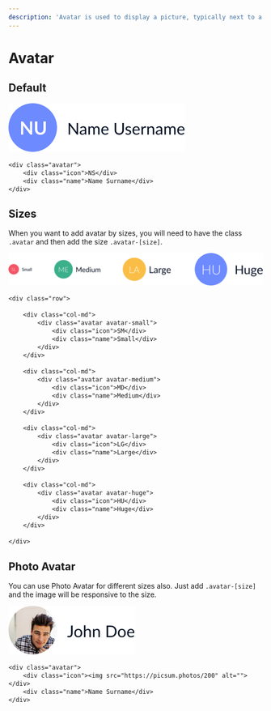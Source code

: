 ```yaml
---
description: 'Avatar is used to display a picture, typically next to a person''s name.'
---
```


# Avatar

## Default

![](../.gitbook/assets/default%20%281%29.svg)

```markup
<div class="avatar">
    <div class="icon">NS</div>
    <div class="name">Name Surname</div>
</div>
```

## Sizes

When you want to add avatar by sizes, you will need to have the class `.avatar` and then add the size `.avatar-[size]`.

![](../.gitbook/assets/sizes.svg)

```markup
<div class="row">

    <div class="col-md">
        <div class="avatar avatar-small">
            <div class="icon">SM</div>
            <div class="name">Small</div>
        </div>
    </div>

    <div class="col-md">
        <div class="avatar avatar-medium">
            <div class="icon">MD</div>
            <div class="name">Medium</div>
        </div>
    </div>

    <div class="col-md">
        <div class="avatar avatar-large">
            <div class="icon">LG</div>
            <div class="name">Large</div>
        </div>
    </div>

    <div class="col-md">
        <div class="avatar avatar-huge">
            <div class="icon">HU</div>
            <div class="name">Huge</div>
        </div>
    </div>

</div>
```

## Photo Avatar

You can use Photo Avatar for different sizes also. Just add `.avatar-[size]` and the image will be responsive to the size.

![](../.gitbook/assets/avatar.svg)

```markup
<div class="avatar">
    <div class="icon"><img src="https://picsum.photos/200" alt=""></div>
    <div class="name">Name Surname</div>
</div>
```

